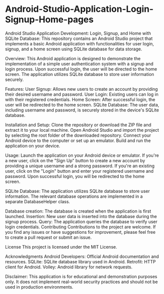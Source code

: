 # Android-Studio-Application-Login-Signup-Home-pages

Android Studio Application Development: Login, Signup, and Home with SQLite Database:
This repository contains an Android Studio project that implements a basic Android application with functionalities for user login, signup, and a home screen using SQLite database for data storage.

Overview:
This Android application is designed to demonstrate the implementation of a simple user authentication system with a signup and login process. Upon successful login, the user will be directed to the home screen. The application utilizes SQLite database to store user information securely.

Features:
User Signup: Allows new users to create an account by providing their desired username and password.
User Login: Existing users can log in with their registered credentials.
Home Screen: After successful login, the user will be redirected to the home screen.
SQLite Database: The user data, including username and password, is securely stored in the device's SQLite database.

Installation and Setup:
Clone the repository or download the ZIP file and extract it to your local machine.
Open Android Studio and import the project by selecting the root folder of the downloaded repository.
Connect your Android device to the computer or set up an emulator.
Build and run the application on your device.

Usage:
Launch the application on your Android device or emulator.
If you're a new user, click on the "Sign Up" button to create a new account by providing a unique username and a strong password.
If you're an existing user, click on the "Login" button and enter your registered username and password.
Upon successful login, you will be redirected to the home screen.

SQLite Database:
The application utilizes SQLite database to store user information. The relevant database operations are implemented in a separate DatabaseHelper class.

Database creation: The database is created when the application is first launched.
Insertion: New user data is inserted into the database during the signup process.
Query: The application queries the database to verify user login credentials.
Contributing
Contributions to the project are welcome. If you find any issues or have suggestions for improvement, please feel free to create a pull request or submit an issue.

License
This project is licensed under the MIT License.

Acknowledgments
Android Developers: Official Android documentation and resources.
SQLite: SQLite database library used in Android.
Retrofit: HTTP client for Android.
Volley: Android library for network requests.

Disclaimer:
This application is for educational and demonstration purposes only. It does not implement real-world security practices and should not be used in production environments.


